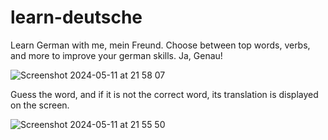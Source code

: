 # learn-deutsche

Learn German with me, mein Freund. Choose between top words, verbs, and more to improve your german skills. Ja, Genau!

![Screenshot 2024-05-11 at 21 58 07](https://github.com/J4NN0/learn-deutsche/assets/25306548/505e7ab8-fec4-46f5-8930-db2319ff4460)

Guess the word, and if it is not the correct word, its translation is displayed on the screen.

![Screenshot 2024-05-11 at 21 55 50](https://github.com/J4NN0/learn-deutsche/assets/25306548/83586ae8-2681-4d49-a42f-27926d0a5ddc)
